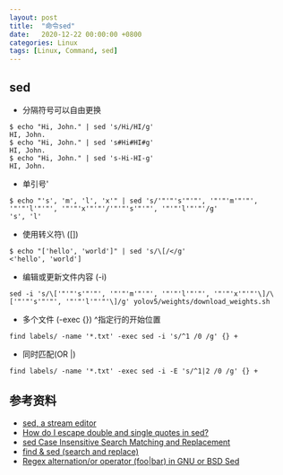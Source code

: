 ```yaml
---
layout: post
title:  "命令sed"
date:   2020-12-22 00:00:00 +0800
categories: Linux
tags: [Linux, Command, sed]
---
```


## sed
* 分隔符号可以自由更换
```shell
$ echo "Hi, John." | sed 's/Hi/HI/g'
HI, John.
$ echo "Hi, John." | sed 's#Hi#HI#g'
HI, John.
$ echo "Hi, John." | sed 's-Hi-HI-g'
HI, John.
```

* 单引号'
```shell
$ echo "'s', 'm', 'l', 'x'" | sed 's/'"'"'s'"'"', '"'"'m'"'"', '"'"'l'"'"', '"'"'x'"'"'/'"'"'s'"'"', '"'"'l'"'"'/g'
's', 'l'
```

* 使用转义符\ ([])
```shell
$ echo "['hello', 'world']" | sed 's/\[/</g'
<'hello', 'world']
```

* 编辑或更新文件内容 (-i)
```shell
sed -i 's/\['"'"'s'"'"', '"'"'m'"'"', '"'"'l'"'"', '"'"'x'"'"'\]/\['"'"'s'"'"', '"'"'l'"'"'\]/g' yolov5/weights/download_weights.sh
```

* 多个文件 (-exec {}) ^指定行的开始位置
```shell
find labels/ -name '*.txt' -exec sed -i 's/^1 /0 /g' {} +
```

* 同时匹配(OR |)
```shell
find labels/ -name '*.txt' -exec sed -i -E 's/^1|2 /0 /g' {} +
```

## 参考资料
* [sed, a stream editor](https://www.gnu.org/software/sed/manual/sed.html)
* [How do I escape double and single quotes in sed?](https://stackoverflow.com/questions/7517632/how-do-i-escape-double-and-single-quotes-in-sed)
* [sed Case Insensitive Search Matching and Replacement](https://www.cyberciti.biz/faq/unixlinux-sed-case-insensitive-search-replace-matching/)
* [find & sed (search and replace)](https://unix.stackexchange.com/questions/36795/find-sed-search-and-replace)
* [Regex alternation/or operator (foo|bar) in GNU or BSD Sed](https://unix.stackexchange.com/questions/145402/regex-alternation-or-operator-foobar-in-gnu-or-bsd-sed)
